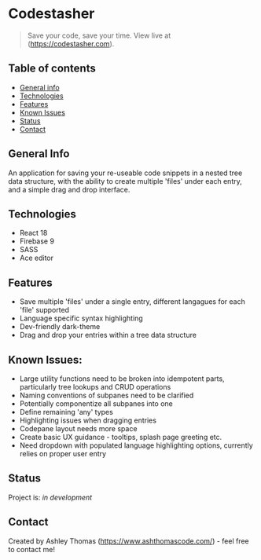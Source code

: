 # Codestasher
> Save your code, save your time.
> View live at (https://codestasher.com).

## Table of contents
* [General info](#general-info)
* [Technologies](#technologies)
* [Features](#features)
* [Known Issues](#known-issues)
* [Status](#status)
* [Contact](#contact)

## General Info
An application for saving your re-useable code snippets in a nested tree data structure, with the ability to create multiple 'files' under each entry, and a simple drag and drop interface.

## Technologies
* React 18
* Firebase 9
* SASS
* Ace editor

## Features
* Save multiple 'files' under a single entry, different langagues for each 'file' supported
* Language specific syntax highlighting
* Dev-friendly dark-theme
* Drag and drop your entries within a tree data structure

## Known Issues:
* Large utility functions need to be broken into idempotent parts, particularly tree lookups and CRUD operations
* Naming conventions of subpanes need to be clarified
* Potentially componentize all subpanes into one 
* Define remaining 'any' types
* Highlighting issues when dragging entries
* Codepane layout needs more space
* Create basic UX guidance - tooltips, splash page greeting etc.
* Need dropdown with populated language highlighting options, currently relies on proper user entry

## Status
Project is: _in development_

## Contact
Created by Ashley Thomas (https://www.ashthomascode.com/) - feel free to contact me!

<!-- END of document -->
